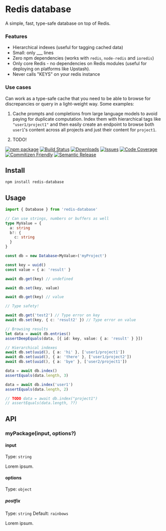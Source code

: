# Redis database

A simple, fast, type-safe database on top of Redis.

### Features

- Hierarchical indexes (useful for tagging cached data)
- Small: only \_\_\_ lines
- Zero npm dependencies (works with `redis`, `node-redis` and `ioredis`)
- Only core Redis - no dependencies on Redis modules (useful for deploying on platforms like Upstash).
- Never calls "KEYS" on your redis instance

### Use cases

Can work as a type-safe cache that you need to be able to browse for discrepancies or query in a light-weight way. Some examples:

1. Cache prompts and completions from large language models to avoid paying for duplicate computation. Index them with hierarchical tags like `"user1/project1"` and then easily create an endpoint to browse both `user1`'s content across all projects and just their content for `project1`.

2. TODO!

[![npm package][npm-img]][npm-url]
[![Build Status][build-img]][build-url]
[![Downloads][downloads-img]][downloads-url]
[![Issues][issues-img]][issues-url]
[![Code Coverage][codecov-img]][codecov-url]
[![Commitizen Friendly][commitizen-img]][commitizen-url]
[![Semantic Release][semantic-release-img]][semantic-release-url]

## Install

```bash
npm install redis-database
```

## Usage

```ts
import { Database } from 'redis-database'

// Can use strings, numbers or buffers as well
type MyValue = {
  a: string
  b?: {
    c: string
  }
}

const db = new Database<MyValue>('myProject')

const key = uuid()
const value = { a: 'result' }

await db.get(key) // undefined

await db.set(key, value)

await db.get(key) // value

// Type safety!

await db.get('test2') // Type error on key
await db.set(key, { c: 'result2' }) // Type error on value

// Browsing results
let data = await db.entries()
assertDeepEquals(data, [{ id: key, value: { a: 'result' } }])

// Hierarchical indexes
await db.set(uuid(), { a: 'hi' }, ['user1/project1'])
await db.set(uuid(), { a: 'there' }, ['user1/project2'])
await db.set(uuid(), { a: 'bye' }, ['user2/project1'])

data = await db.index()
assertEquals(data.length, 3)

data = await db.index('user1')
assertEquals(data.length, 2)

// TODO data = await db.index("project1")
// assertEquals(data.length, ??)
```

## API

### myPackage(input, options?)

#### input

Type: `string`

Lorem ipsum.

#### options

Type: `object`

##### postfix

Type: `string`
Default: `rainbows`

Lorem ipsum.

[build-img]: https://github.com/alexanderatallah/redis-database/actions/workflows/release.yml/badge.svg
[build-url]: https://github.com/alexanderatallah/redis-database/actions/workflows/release.yml
[downloads-img]: https://img.shields.io/npm/dt/redis-database
[downloads-url]: https://www.npmtrends.com/redis-database
[npm-img]: https://img.shields.io/npm/v/redis-database
[npm-url]: https://www.npmjs.com/package/redis-database
[issues-img]: https://img.shields.io/github/issues/alexanderatallah/redis-database
[issues-url]: https://github.com/alexanderatallah/redis-database/issues
[codecov-img]: https://codecov.io/gh/alexanderatallah/redis-database/branch/main/graph/badge.svg
[codecov-url]: https://codecov.io/gh/alexanderatallah/redis-database
[semantic-release-img]: https://img.shields.io/badge/%20%20%F0%9F%93%A6%F0%9F%9A%80-semantic--release-e10079.svg
[semantic-release-url]: https://github.com/semantic-release/semantic-release
[commitizen-img]: https://img.shields.io/badge/commitizen-friendly-brightgreen.svg
[commitizen-url]: http://commitizen.github.io/cz-cli/
